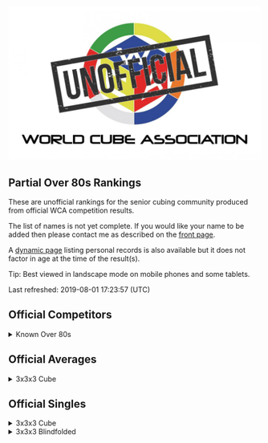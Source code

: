 ![alt text](img/logo.jpg "logo")
## Partial Over 80s Rankings

These are unofficial rankings for the senior cubing community produced from official WCA competition results.

The list of names is not yet complete. If you would like your name to be added then please contact me as described on the [front page](README.md).

A [dynamic page](https://jonatanklosko.github.io/rankings/#/rankings/show?name=Over%2080s%20-%20Official%20PRs&wcaids=2003WESS01,2005TOMO01,2006BERG01,2008JINZ01,2009AOKI01,2009LIXI05,2010ESTE02,2011MICH01,2018DOYL02) listing personal records is also available but it does not factor in age at the time of the result(s).

Tip: Best viewed in landscape mode on mobile phones and some tablets.

Last refreshed: 2019-08-01 17:23:57 (UTC)

<h2 id="competitors">Official Competitors</h2>

<details id="persons">
  <summary>Known Over 80s</summary>
  <table>
    <tr><td><b>Person</b></td><td><b>Speedsolving.com</b></td></tr>
    <tr><td><a href="https://www.worldcubeassociation.org/persons/2010ESTE02">Adelina Estevao</a>, Australia</td><td></td></tr>
    <tr><td><a href="https://www.worldcubeassociation.org/persons/2011MICH01">Egon Micheelsen</a>, Denmark, 90+</td><td></td></tr>
    <tr><td><a href="https://www.worldcubeassociation.org/persons/2009AOKI01">Haruo Aoki (青木治雄)</a>, Japan</td><td></td></tr>
    <tr><td><a href="https://www.worldcubeassociation.org/persons/2005TOMO01">Hideaki Tomoyori (友寄英哲)</a>, Japan</td><td></td></tr>
    <tr><td><a href="https://www.worldcubeassociation.org/persons/2006BERG01">Martin Berger</a>, United Kingdom</td><td></td></tr>
    <tr><td><a href="https://www.worldcubeassociation.org/persons/2003WESS01">Rune Wesström</a>, Sweden</td><td><a href="https://www.speedsolving.com/members/rune.91">Rune</a></td></tr>
    <tr><td><a href="https://www.worldcubeassociation.org/persons/2018DOYL02">Tom Doyle</a>, United States</td><td><a href="https://www.speedsolving.com/members/old-tom.27350">Old Tom</a></td></tr>
    <tr><td><a href="https://www.worldcubeassociation.org/persons/2009LIXI05">Xinxian Li (李新贤)</a>, China</td><td></td></tr>
    <tr><td><a href="https://www.worldcubeassociation.org/persons/2008JINZ01">Zhiwei Jin (金志伟)</a>, China</td><td></td></tr>
  </table>
</details>

<h2 id="averages">Official Averages</h2>

<details id="333_avg">
  <summary>3x3x3 Cube</summary>
  <table>
    <tr><td><b>Rank</b></td><td><b>Person</b></td><td><b>Result</b></td></tr>
    <tr><td style="text-align:center">1</td><td><a href="https://www.worldcubeassociation.org/persons/2009AOKI01#333">Haruo Aoki (青木治雄)</a>, Japan</td><td style="text-align:right">35.70</td></tr>
    <tr><td style="text-align:center">2</td><td><a href="https://www.worldcubeassociation.org/persons/2003WESS01#333">Rune Wesström</a>, Sweden</td><td style="text-align:right">41.14</td></tr>
    <tr><td style="text-align:center">3</td><td><a href="https://www.worldcubeassociation.org/persons/2005TOMO01#333">Hideaki Tomoyori (友寄英哲)</a>, Japan</td><td style="text-align:right">46.04</td></tr>
    <tr><td style="text-align:center">4</td><td><a href="https://www.worldcubeassociation.org/persons/2008JINZ01#333">Zhiwei Jin (金志伟)</a>, China</td><td style="text-align:right">1:16.10</td></tr>
    <tr><td style="text-align:center">5</td><td><a href="https://www.worldcubeassociation.org/persons/2010ESTE02#333">Adelina Estevao</a>, Australia</td><td style="text-align:right">1:51.70</td></tr>
    <tr><td style="text-align:center">6</td><td><a href="https://www.worldcubeassociation.org/persons/2006BERG01#333">Martin Berger</a>, United Kingdom</td><td style="text-align:right">2:56.24</td></tr>
    <tr><td style="text-align:center">7</td><td><a href="https://www.worldcubeassociation.org/persons/2018DOYL02#333">Tom Doyle</a>, United States</td><td style="text-align:right">3:19.05</td></tr>
  </table>
</details>

<h2 id="singles">Official Singles</h2>

<details id="333_best">
  <summary>3x3x3 Cube</summary>
  <table>
    <tr><td><b>Rank</b></td><td><b>Person</b></td><td><b>Result</b></td></tr>
    <tr><td style="text-align:center">1</td><td><a href="https://www.worldcubeassociation.org/persons/2009AOKI01#333">Haruo Aoki (青木治雄)</a>, Japan</td><td style="text-align:right">30.02</td></tr>
    <tr><td style="text-align:center">2</td><td><a href="https://www.worldcubeassociation.org/persons/2003WESS01#333">Rune Wesström</a>, Sweden</td><td style="text-align:right">33.34</td></tr>
    <tr><td style="text-align:center">3</td><td><a href="https://www.worldcubeassociation.org/persons/2005TOMO01#333">Hideaki Tomoyori (友寄英哲)</a>, Japan</td><td style="text-align:right">41.14</td></tr>
    <tr><td style="text-align:center">4</td><td><a href="https://www.worldcubeassociation.org/persons/2008JINZ01#333">Zhiwei Jin (金志伟)</a>, China</td><td style="text-align:right">1:12.11</td></tr>
    <tr><td style="text-align:center">5</td><td><a href="https://www.worldcubeassociation.org/persons/2010ESTE02#333">Adelina Estevao</a>, Australia</td><td style="text-align:right">1:23.96</td></tr>
    <tr><td style="text-align:center">6</td><td><a href="https://www.worldcubeassociation.org/persons/2006BERG01#333">Martin Berger</a>, United Kingdom</td><td style="text-align:right">2:20.88</td></tr>
    <tr><td style="text-align:center">7</td><td><a href="https://www.worldcubeassociation.org/persons/2018DOYL02#333">Tom Doyle</a>, United States</td><td style="text-align:right">2:30.49</td></tr>
    <tr><td style="text-align:center">8</td><td><a href="https://www.worldcubeassociation.org/persons/2009LIXI05#333">Xinxian Li (李新贤)</a>, China</td><td style="text-align:right">4:43.52</td></tr>
    <tr><td style="text-align:center">9</td><td><a href="https://www.worldcubeassociation.org/persons/2011MICH01#333">Egon Micheelsen</a>, Denmark, 90+</td><td style="text-align:right">5:52.16</td></tr>
  </table>
</details>

<details id="333bf_best">
  <summary>3x3x3 Blindfolded</summary>
  <table>
    <tr><td><b>Rank</b></td><td><b>Person</b></td><td><b>Result</b></td></tr>
    <tr><td style="text-align:center">1</td><td><a href="https://www.worldcubeassociation.org/persons/2005TOMO01#333bf">Hideaki Tomoyori (友寄英哲)</a>, Japan</td><td style="text-align:right">13:55.00</td></tr>
  </table>
</details>

